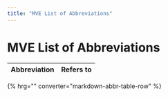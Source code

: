 ```yaml
---
title: "MVE List of Abbreviations"
---
```


# MVE List of Abbreviations

| Abbreviation | Refers to |
| ------------ | --------- |
{% hrg="" converter="markdown-abbr-table-row" %}
